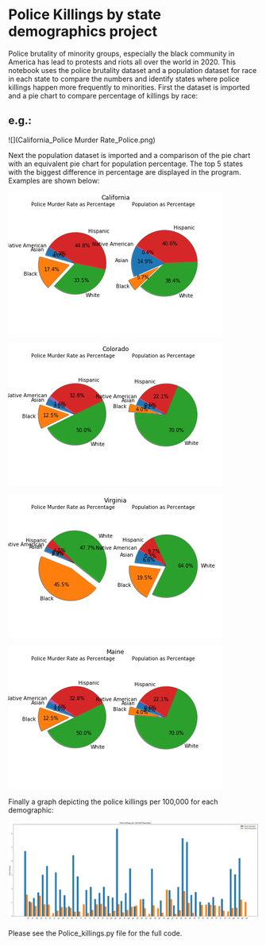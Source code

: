 # Police Killings by state demographics project



Police brutality of minority groups, especially the black community in America has lead to protests and riots all over the world in 2020. 
This notebook uses the police brutality dataset and a population dataset for race in each state to compare the numbers 
and identify states where police killings happen more frequently to minorities. 
First the dataset is imported and a pie chart to compare percentage of killings by race:

## e.g.:

![](California_Police Murder Rate_Police.png)


Next the population dataset is imported and a comparison of the pie chart with an equivalent pie chart for population percentage. The top 5 states with the biggest
difference in percentage are displayed in the program. Examples are shown below:

![](California_Police.png)

![](Colorado_Police.png)

![](Virginia_Police.png)

![](Maine_Police.png)

Finally a graph depicting the police killings per 100,000 for each demographic:

![](Police_Murder_Rate.png)

Please see the Police_killings.py file for the full code.
